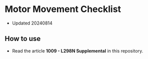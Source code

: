 # Motor Movement Checklist
- Updated 20240814

## How to use
- Read the article **1009 - L298N Supplemental** in this repository.
